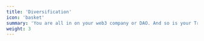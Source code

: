 ```yaml
---
title: 'Diversification'
icon: 'basket'
summary: 'You are all in on your web3 company or DAO. And so is your Treasury. We help you diversify your holdings from the earliest days, without depending on complex DeFi strategies.'
weight: 3
---
```

